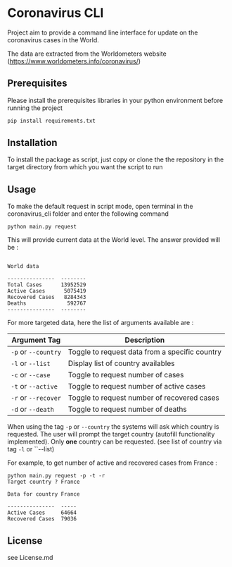 # Coronavirus CLI 

Project aim to provide a command line interface for update on the coronavirus cases in the World. 

The data are extracted from the Worldometers website (https://www.worldometers.info/coronavirus/)


## Prerequisites 
Please install the prerequisites libraries in your python environment before running the project 

``` python 
pip install requirements.txt
```

## Installation 

To install the package as script, just copy or clone the the repository in the target directory from which you want the script to run

## Usage

To make the default request in script mode, open terminal in the coronavirus_cli folder and enter the following command
```console
python main.py request
```
This will provide current data at the World level. The answer provided will be : 
```

World data

---------------  --------
Total Cases      13952529
Active Cases      5075419
Recovered Cases   8284343
Deaths             592767
---------------  --------
```

For more targeted data, here the list of arguments available are : 

| Argument Tag | Description 
| --- | --- |
| ``-p`` or ``--country``| Toggle to request data from a specific country |
| ``-l`` or ``--list`` | Display list of country availables| 
| ``-c`` or ``--case``| Toggle to request number of cases |
| ``-t`` or ``--active``| Toggle to request number of active cases |
| ``-r`` or ``--recover``| Toggle to request number of recovered cases |
| ``-d`` or ``--death``| Toggle to request number of deaths |

When using the tag ``-p`` or ``--country`` the systems will ask which country is requested. The user will prompt the target country (autofill functionality implemented). Only __one__  country can be requested. (see list of country via tag ``-l`` or ``--list)

For example, to get number of active and recovered cases from France : 
```console
python main.py request -p -t -r
Target country ? France

Data for country France

---------------  -----
Active Cases     64664
Recovered Cases  79036

```

## License
see License.md 